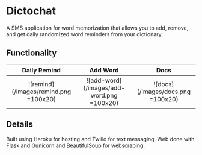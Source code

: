 # Dictochat

A SMS application for word memorization that allows you to add, remove, and get daily randomized word reminders from your dictionary.

## Functionality

Daily Remind                           |  Add Word                                 | Docs
:-------------------------------------:|:-----------------------------------------:|:------------------------------------:
![remind](/images/remind.png =100x20)  | ![add-word](/images/add-word.png =100x20) | ![docs](/images/docs.png =100x20)


## Details

Built using Heroku for hosting and Twilio for text messaging. Web done with Flask and Gunicorn and BeautifulSoup for webscraping.
